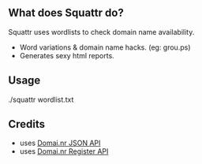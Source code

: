 What does Squattr do?
---------------------

Squattr uses wordlists to check domain name availability.

*   Word variations & domain name hacks. (eg: grou.ps)
*   Generates sexy html reports.

Usage
-----

./squattr wordlist.txt


Credits
-------

*   uses [Domai.nr JSON API](http://domai.nr/api/docs/json)
*   uses [Domai.nr Register API](http://domai.nr/api/docs/register)
